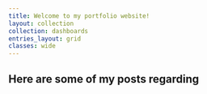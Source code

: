 ```yaml
---
title: Welcome to my portfolio website!
layout: collection
collection: dashboards
entries_layout: grid
classes: wide
---
```


## Here are some of my posts regarding